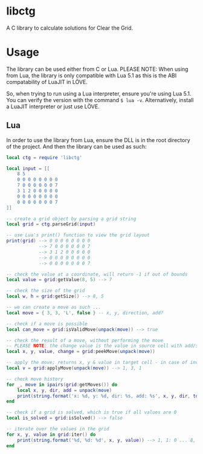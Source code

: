 # libctg

A C library to calculate solutions for Clear the Grid.

# Usage

The library can be used either from C or Lua. PLEASE NOTE: When using from Lua, the library is only compatible with Lua 5.1 as this is the ABI compatability of LuaJIT in LÖVE.

So, when trying to run using a Lua interpreter, ensure you're using Lua 5.1. You can verify the version with the command `$ lua -v`. Alternatively, install a LuaJIT interpreter or just use LÖVE.

## Lua

In order to use the library from Lua, ensure the DLL is in the root directory of the project. And then the library can be used as such:

```lua
local ctg = require 'libctg'

local input = [[
    8 5
    0 0 0 0 0 0 0 0
    7 0 0 0 0 0 0 7
    3 1 2 0 0 0 0 0
    0 0 0 0 0 0 0 0
    0 0 0 0 0 0 0 7
]]

-- create a grid object by parsing a grid string
local grid = ctg.parseGrid(input)

-- use Lua's print() function to view the grid layout
print(grid) --> 0 0 0 0 0 0 0 0
            --> 7 0 0 0 0 0 0 7
            --> 3 1 2 0 0 0 0 0
            --> 0 0 0 0 0 0 0 0
            --> 0 0 0 0 0 0 0 7

-- check the value at a coordinate, will return -1 if out of bounds
local value = grid:getValue(8, 5) --> 7

-- check the size of the grid
local w, h = grid:getSize() --> 8, 5

-- we can create a move as such ...
local move = { 3, 3, 'L', false } -- x, y, direction, add?

-- check if a move is possible
local can_move = grid:isValidMove(unpack(move)) --> true

-- check the result of a move, without performing the move
-- PLEASE NOTE: the change value is the value in source cell with add/subtract sign, in this case -2
local x, y, value, change = grid:peekMove(unpack(move))

-- apply the move; returns x, y & value in target cell - in case of invalid cell returns -1, -1, 0
local v = grid:applyMove(unpack(move)) --> 1, 3, 1

-- check move history
for _, move in ipairs(grid:getMoves()) do
    local x, y, dir, add = unpack(move)
    print(string.format('x: %d, y: %d, dir: %s, add: %s', x, y, dir, tostring(add)))
end

-- check if a grid is solved, which is true if all values are 0
local is_solved = grid:isSolved() --> false

-- iterate over the values in the grid
for x, y, value in grid:iter() do
    print(string.format('%d, %d: %d', x, y, value)) --> 1, 1: 0 ... 8, 5: 7
end
```
